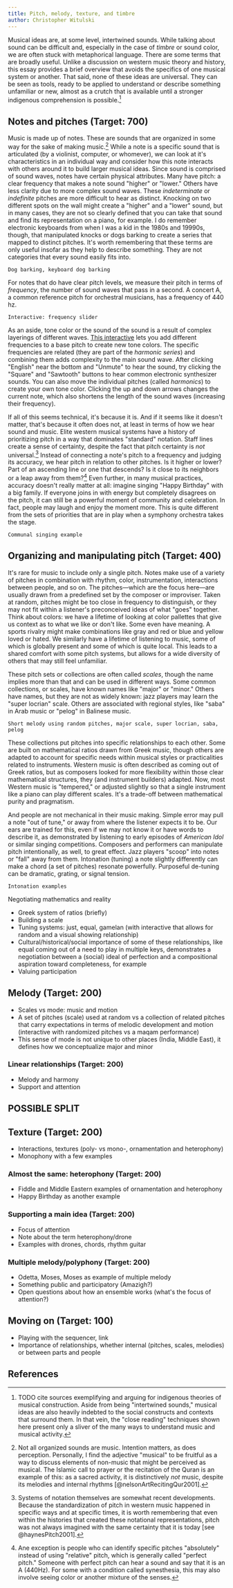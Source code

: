```yaml
---
title: Pitch, melody, texture, and timbre
author: Christopher Witulski
---
```

<main>

Musical ideas are, at some level, intertwined sounds. While talking about sound can be difficult and, especially in the case of *timbre* or sound color, we are often stuck with metaphorical language. There are some terms that are broadly useful. Unlike a discussion on western music theory and history, this essay provides a brief overview that avoids the specifics of one musical system or another. That said, none of these ideas are universal. They can be seen as tools, ready to be applied to understand or describe something unfamiliar or new, almost as a crutch that is available until a stronger indigenous comprehension is possible.[^universal]

[^universal]: TODO cite sources exemplifying and arguing for indigenous theories of musical construction. Aside from being "intertwined sounds," musical ideas are also heavily indebted to the social constructs and contexts that surround them. In that vein, the "close reading" techniques shown here present only a sliver of the many ways to understand music and musical activity.

## Notes and pitches (Target: 700)

Music is made up of notes. These are sounds that are organized in some way for the sake of making music.[^music] While a note is a specific sound that is articulated (by a violinist, computer, or whomever), we can look at it's characteristics in an individual way and consider how this note interacts with others around it to build larger musical ideas. Since sound is comprised of sound waves, notes have certain physical attributes. Many have pitch: a clear frequency that makes a note sound "higher" or "lower." Others have less clarity due to more complex sound waves. These *indeterminate* or *indefinite* pitches are more difficult to hear as distinct. Knocking on two different spots on the wall might create a "higher" and a "lower" sound, but in many cases, they are not so clearly defined that you can take that sound and find its representation on a piano, for example. I do remember electronic keyboards from when I was a kid in the 1980s and 19990s, though, that manipulated knocks or dogs barking to create a series that mapped to distinct pitches. It's worth remembering that these terms are only useful insofar as they help to describe something. They are not categories that every sound easily fits into.

[^music]: Not all organized sounds are music. Intention matters, as does perception. Personally, I find the adjective "musical" to be fruitful as a way to discuss elements of non-music that might be perceived as musical. The Islamic call to prayer or the recitation of the Quran is an example of this: as a sacred activity, it is distinctively *not* music, despite its melodies and internal rhythms [@nelsonArtRecitingQur2001].

```
Dog barking, keyboard dog barking
```

For notes that do have clear pitch levels, we measure their pitch in terms of *frequency*, the number of sound waves that pass in a second. A concert A, a common reference pitch for orchestral musicians, has a frequency of 440 hz.

```
Interactive: frequency slider
```

As an aside, tone color or the sound of the sound is a result of complex layerings of different waves. [This interactive](https://imaginary.github.io/harmonics-explorer/) lets you add different frequencies to a base pitch to create new tone colors. The specific frequencies are related (they are part of the *harmonic series*) and combining them adds complexity to the main sound wave. After clicking "English" near the bottom and "Unmute" to hear the sound, try clicking the "Square" and "Sawtooth" buttons to hear common electronic synthesizer sounds. You can also move the individual pitches (called *harmonics*) to create your own tone color. Clicking the up and down arrows changes the current note, which also shortens the length of the sound waves (increasing their frequency).

If all of this seems technical, it's because it is. And if it seems like it doesn't matter, that's because it often does not, at least in terms of how we hear sound and music. Elite western musical systems have a history of prioritizing pitch in a way that dominates "standard" notation. Staff lines create a sense of certainty, despite the fact that pitch certainty is *not* universal.[^notation] Instead of connecting a note's pitch to a frequency and judging its accuracy, we hear pitch in relation to other pitches. Is it higher or lower? Part of an ascending line or one that descends? Is it close to its neighbors or a leap away from them?[^perfect] Even further, in many musical practices, accuracy doesn't really matter at all: imagine singing "Happy Birthday" with a big family. If everyone joins in with energy but completely disagrees on the pitch, it can still be a powerful moment of community and celebration. In fact, people may laugh and enjoy the moment more. This is quite different from the sets of priorities that are in play when a symphony orchestra takes the stage.

[^notation]: Systems of notation themselves are somewhat recent developments. Because the standardization of pitch in western music happened in specific ways and at specific times, it is worth remembering that even within the histories that created these notational representations, pitch was not always imagined with the same certainty that it is today [see @haynesPitch2001].

[^perfect]: Ane exception is people who can identify specific pitches "absolutely" instead of using "relative" pitch, which is generally called "perfect pitch." Someone with perfect pitch can hear a sound and say that it is an A (440Hz). For some with a condition called synesthesia, this may also involve seeing color or another mixture of the senses.

```
Communal singing example
```

## Organizing and manipulating pitch (Target: 400)

It's rare for music to include only a single pitch. Notes make use of a variety of pitches in combination with rhythm, color, instrumentation, interactions between people, and so on. The pitches—which are the focus here—are usually drawn from a predefined set by the composer or improviser. Taken at random, pitches might be too close in frequency to distinguish, or they may not fit within a listener's preconceived ideas of what "goes" together. Think about colors: we have a lifetime of looking at color pallettes that give us context as to what we like or don't like. Some even have meaning. A sports rivalry might make combinations like gray and red or blue and yellow loved or hated. We similarly have a lifetime of listening to music, some of which is globally present and some of which is quite local. This leads to a shared comfort with some pitch systems, but allows for a wide diversity of others that may still feel unfamiliar.

These pitch sets or collections are often called *scales*, though the name implies more than that and can be used in different ways. Some common collections, or scales, have known names like "major" or "minor." Others have names, but they are not as widely known: jazz players may learn the "super locrian" scale. Others are associated with regional styles, like "saba" in Arab music or "pelog" in Balinese music.

```
Short melody using random pitches, major scale, super locrian, saba, pelog
```

These collections put pitches into specific relationships to each other. Some are built on mathematical ratios drawn from Greek music, though others are adapted to account for specific needs within musical styles or practicalities related to instruments. Western music is often described as coming out of Greek ratios, but as composers looked for more flexibility within those clear mathematical structures, they (and instrument builders) adapted. Now, most Western music is "tempered," or adjusted slightly so that a single instrument like a piano can play different scales. It's a trade-off between mathematical purity and pragmatism.

And people are not mechanical in their music making. Simple error may pull a note "out of tune," or away from where the listener expects it to be. Our ears are trained for this, even if we may not know it or have words to describe it, as demonstrated by listening to early episodes of *American Idol* or similar singing competitions. Composers and performers can manipulate pitch intentionally, as well, to great effect. Jazz players "scoop" into notes or "fall" away from them. Intonation (tuning) a note slightly differently can make a chord (a set of pitches) resonate powerfully. Purposeful de-tuning can be dramatic, grating, or signal tension.

```
Intonation examples
```

Negotiating mathematics and reality

* Greek system of ratios (briefly)
* Building a scale
* Tuning systems: just, equal, gamelan (with interactive that allows for random and a visual showing relationship)
* Cultural/historical/social importance of some of these relationships, like equal coming out of a need to play in multiple keys, demonstrates a negotiation between a (social) ideal of perfection and a compositional aspiration toward completeness, for example
* Valuing participation

## Melody (Target: 200)

* Scales vs mode: music and motion
* A set of pitches (scale) used at random vs a collection of related pitches that carry expectations in terms of melodic development and motion (interactive with randomized pitches vs a maqam performance)
* This sense of mode is not unique to other places (India, Middle East), it defines how we conceptualize major and minor

### Linear relationships (Target: 200)

* Melody and harmony
* Support and attention

## POSSIBLE SPLIT

## Texture (Target: 200)

* Interactions, textures (poly- vs mono-, ornamentation and heterophony)
* Monophony with a few examples

### Almost the same: heterophony (Target: 200)

* Fiddle and Middle Eastern examples of ornamentation and heterophony
* Happy Birthday as another example

### Supporting a main idea (Target: 200)

* Focus of attention
* Note about the term heterophony/drone
* Examples with drones, chords, rhythm guitar

### Multiple melody/polyphony (Target: 200)

* Odetta, Moses, Moses as example of multiple melody
* Something public and participatory (Amazigh?)
* Open questions about how an ensemble works (what's the focus of attention?)

## Moving on (Target: 100)

* Playing with the sequencer, link
* Importance of relationships, whether internal (pitches, scales, melodies) or between parts and people

## References

</main>

<script src="main.js"></script>
